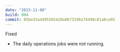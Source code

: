 ```yaml
---
date: "2023-11-08"
build: 804
commit: 85be43ad495502420a06f3198a74498c81a0ce95
---
```


Fixed
- The daily operations jobs were not running.
